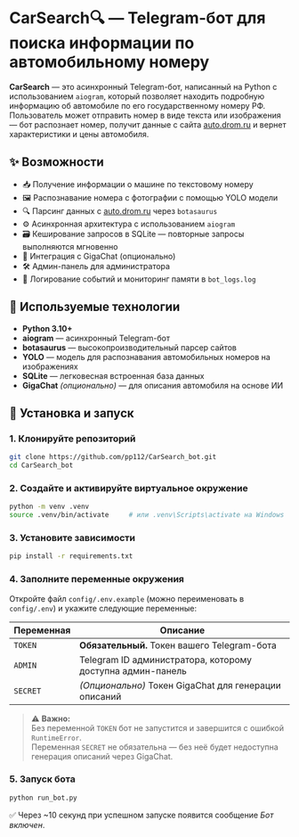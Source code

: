 # CarSearch🔍 — Telegram-бот для поиска информации по автомобильному номеру

**CarSearch** — это асинхронный Telegram-бот, написанный на Python с использованием `aiogram`, который позволяет находить подробную информацию об автомобиле по его государственному номеру РФ. Пользователь может отправить номер в виде текста или изображения — бот распознает номер, получит данные с сайта [auto.drom.ru](https://auto.drom.ru) и вернет характеристики и цены автомобиля.

## ✨ Возможности

- 📥 Получение информации о машине по текстовому номеру
- 🖼️ Распознавание номера с фотографии с помощью YOLO модели
- 🔍 Парсинг данных с [auto.drom.ru](https://auto.drom.ru) через `botasaurus`
- ⚙️ Асинхронная архитектура с использованием `aiogram`
- 🗃️ Кеширование запросов в SQLite — повторные запросы выполняются мгновенно
- 🧠 Интеграция с GigaChat (опционально)
- 🛠️ Админ-панель для администратора
- 🧾 Логирование событий и мониторинг памяти в `bot_logs.log`

## 🧠 Используемые технологии

- **Python 3.10+**
- **aiogram** — асинхронный Telegram-бот
- **botasaurus** — высокопроизводительный парсер сайтов
- **YOLO** — модель для распознавания автомобильных номеров на изображениях
- **SQLite** — легковесная встроенная база данных
- **GigaChat** *(опционально)* — для описания автомобиля на основе ИИ

## 🚀 Установка и запуск

### 1. Клонируйте репозиторий
```bash
git clone https://github.com/pp112/CarSearch_bot.git
cd CarSearch_bot
```

### 2. Создайте и активируйте виртуальное окружение
```bash
python -m venv .venv
source .venv/bin/activate     # или .venv\Scripts\activate на Windows
```

### 3. Установите зависимости
```bash
pip install -r requirements.txt
```

### 4. Заполните переменные окружения
Откройте файл `config/.env.example` (можно переименовать в `config/.env`) и укажите следующие переменные:

| Переменная | Описание |
| ---------- |----------|
| `TOKEN`    | **Обязательный.** Токен вашего Telegram-бота |
| `ADMIN`    | Telegram ID администратора, которому доступна админ-панель |
| `SECRET`   | *(Опционально)* Токен GigaChat для генерации описаний |

> ⚠️ **Важно:**  
> Без переменной `TOKEN` бот не запустится и завершится с ошибкой `RuntimeError`.  
> Переменная `SECRET` не обязательна — без неё будет недоступна генерация описаний через GigaChat.

### 5. Запуск бота
```bash
python run_bot.py
```
✅ Через ~10 секунд при успешном запуске появится сообщение *Бот включен*.
